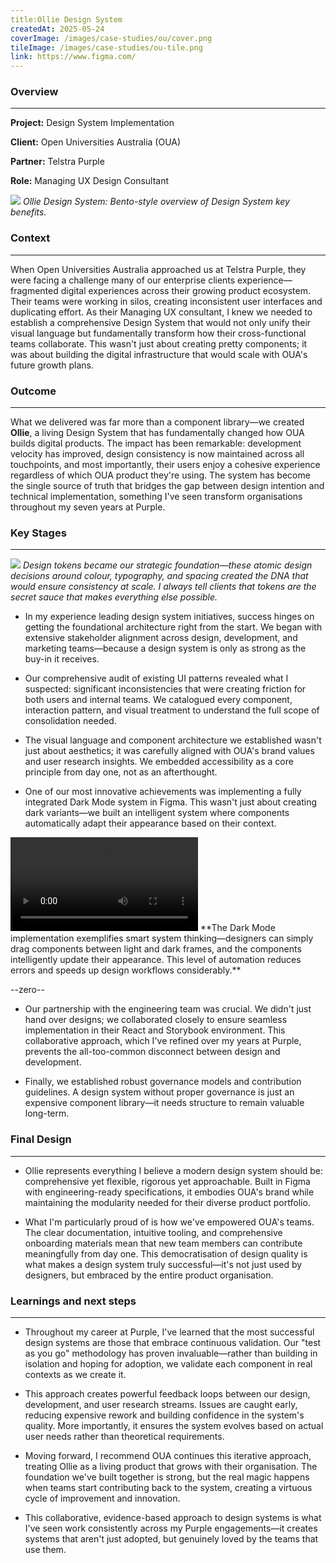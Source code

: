 ```yaml
---
title:Ollie Design System
createdAt: 2025-05-24
coverImage: /images/case-studies/ou/cover.png
tileImage: /images/case-studies/ou-tile.png
link: https://www.figma.com/
---
```


### Overview
---

**Project:** Design System Implementation

**Client:** Open Universities Australia (OUA)

**Partner:** Telstra Purple

**Role:** Managing UX Design Consultant

![](/images/case-studies/ou/OU-Bento.png)
*Ollie Design System: Bento-style overview of Design System key benefits.*

### Context
---
When Open Universities Australia approached us at Telstra Purple, they were facing a challenge many of our enterprise clients experience—fragmented digital experiences across their growing product ecosystem. Their teams were working in silos, creating inconsistent user interfaces and duplicating effort. As their Managing UX consultant, I knew we needed to establish a comprehensive Design System that would not only unify their visual language but fundamentally transform how their cross-functional teams collaborate. This wasn't just about creating pretty components; it was about building the digital infrastructure that would scale with OUA's future growth plans.

### Outcome
---
What we delivered was far more than a component library—we created **Ollie**, a living Design System that has fundamentally changed how OUA builds digital products. The impact has been remarkable: development velocity has improved, design consistency is now maintained across all touchpoints, and most importantly, their users enjoy a cohesive experience regardless of which OUA product they're using. The system has become the single source of truth that bridges the gap between design intention and technical implementation, something I've seen transform organisations throughout my seven years at Purple.
  

### Key Stages
---

![](/images/case-studies/ou/OU-Test-Image2.png)
*Design tokens became our strategic foundation—these atomic design decisions around colour, typography, and spacing created the DNA that would ensure consistency at scale. I always tell clients that tokens are the secret sauce that makes everything else possible.*


- In my experience leading design system initiatives, success hinges on getting the foundational architecture right from the start. We began with extensive stakeholder alignment across design, development, and marketing teams—because a design system is only as strong as the buy-in it receives.


- Our comprehensive audit of existing UI patterns revealed what I suspected: significant inconsistencies that were creating friction for both users and internal teams. We catalogued every component, interaction pattern, and visual treatment to understand the full scope of consolidation needed.

- The visual language and component architecture we established wasn't just about aesthetics; it was carefully aligned with OUA's brand values and user research insights. We embedded accessibility as a core principle from day one, not as an afterthought.


- One of our most innovative achievements was implementing a fully integrated Dark Mode system in Figma. This wasn't just about creating dark variants—we built an intelligent system where components automatically adapt their appearance based on their context.

<video controls>
  <source src="/images/case-studies/ou/OU-DarktoLightMode.mp4" type="video/mp4">
  Your browser does not support the video tag.
</video>
**The Dark Mode implementation exemplifies smart system thinking—designers can simply drag components between light and dark frames, and the components intelligently update their appearance. This level of automation reduces errors and speeds up design workflows considerably.**  

--zero--


- Our partnership with the engineering team was crucial. We didn't just hand over designs; we collaborated closely to ensure seamless implementation in their React and Storybook environment. This collaborative approach, which I've refined over my years at Purple, prevents the all-too-common disconnect between design and development.

- Finally, we established robust governance models and contribution guidelines. A design system without proper governance is just an expensive component library—it needs structure to remain valuable long-term.

  
### Final Design
---
- Ollie represents everything I believe a modern design system should be: comprehensive yet flexible, rigorous yet approachable. Built in Figma with engineering-ready specifications, it embodies OUA's brand while maintaining the modularity needed for their diverse product portfolio.

- What I'm particularly proud of is how we've empowered OUA's teams. The clear documentation, intuitive tooling, and comprehensive onboarding materials mean that new team members can contribute meaningfully from day one. This democratisation of design quality is what makes a design system truly successful—it's not just used by designers, but embraced by the entire product organisation.

### Learnings and next steps
---
- Throughout my career at Purple, I've learned that the most successful design systems are those that embrace continuous validation. Our "test as you go" methodology has proven invaluable—rather than building in isolation and hoping for adoption, we validate each component in real contexts as we create it.

- This approach creates powerful feedback loops between our design, development, and user research streams. Issues are caught early, reducing expensive rework and building confidence in the system's quality. More importantly, it ensures the system evolves based on actual user needs rather than theoretical requirements.

- Moving forward, I recommend OUA continues this iterative approach, treating Ollie as a living product that grows with their organisation. The foundation we've built together is strong, but the real magic happens when teams start contributing back to the system, creating a virtuous cycle of improvement and innovation.

- This collaborative, evidence-based approach to design systems is what I've seen work consistently across my Purple engagements—it creates systems that aren't just adopted, but genuinely loved by the teams that use them.


  


